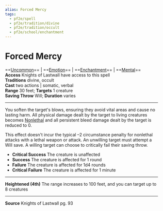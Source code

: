 ```yaml
---
alias: Forced Mercy 
tags:
  - pf2e/spell
  - pf2e/tradition/divine
  - pf2e/tradition/occult
  - pf2e/school/enchantment
---
```


# Forced Mercy

==[Uncommon](Uncommon.md)== | ==[Emotion](Emotion.md)== | ==[Enchantment](Enchantment.md)== | ==[Mental](Mental.md)==  
**Access** Knights of Lastwall have access to this spell  
**Traditions** divine, occult  
**Cast** two actions | somatic, verbal  
**Range** 30 feet; **Targets** 1 creature  
**Saving Throw** Will; **Duration** varies

---

You soften the target's blows, ensuring they avoid vital areas and cause no lasting harm. All physical damage dealt by the target to living creatures becomes [Nonlethal](Nonlethal.md) and all persistent bleed damage dealt by the target is reduced to 0.

This effect doesn't incur the typical –2 circumstance penalty for nonlethal attacks with a lethal weapon or attack. An unwilling target must attempt a Will save. A willing target can choose to critically fail their saving throw.

- **Critical Success** The creature is unaffected
- **Success** The creature is affected for 1 round
- **Failure** The creature is affected for 1d4 rounds
- **Critical Failure** The creature is affected for 1 minute

---

**Heightened (4th)** The range increases to 100 feet, and you can target up to 8 creatures

---

**Source** Knights of Lastwall pg. 93

